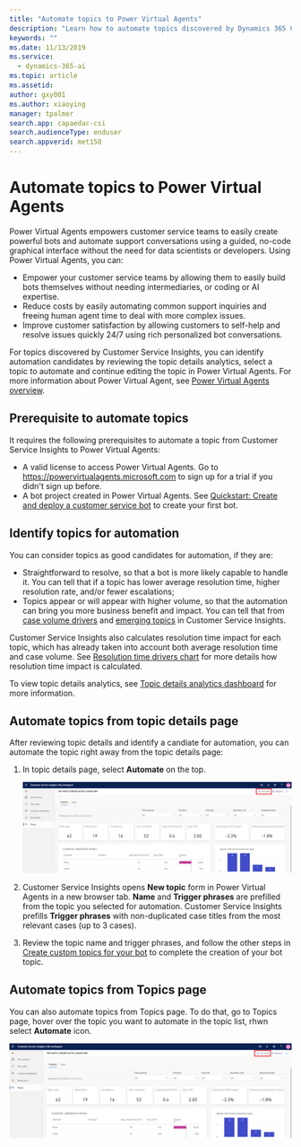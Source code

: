 ```yaml
---
title: "Automate topics to Power Virtual Agents"
description: "Learn how to automate topics discovered by Dynamics 365 Customer Service Insights to Power Virtual Agents."
keywords: ""
ms.date: 11/13/2019
ms.service:
  - dynamics-365-ai
ms.topic: article
ms.assetid: 
author: gxy001
ms.author: xiaoying
manager: tpalmer
search.app: capaedac-csi
search.audienceType: enduser
search.appverid: met150
---
```


# Automate topics to Power Virtual Agents

Power Virtual Agents empowers customer service teams to easily create powerful bots and automate support conversations using a guided, no-code graphical interface without the need for data scientists or developers. Using Power Virtual Agents, you can:

* Empower your customer service teams by allowing them to easily build bots themselves without needing intermediaries, or coding or AI expertise.
* Reduce costs by easily automating common support inquiries and freeing human agent time to deal with more complex issues.
* Improve customer satisfaction by allowing customers to self-help and resolve issues quickly 24/7 using rich personalized bot conversations.

For topics discovered by Customer Service Insights, you can identify automation candidates by reviewing the topic details analytics, select a topic to automate and continue editing the topic in Power Virtual Agents. For more information about Power Virtual Agent, see [Power Virtual Agents overview](https://docs.microsoft.com/power-virtual-agents/overview). 

## Prerequisite to automate topics

It requires the following prerequisites to automate a topic from Customer Service Insights to Power Virtual Agents:

* A valid license to access Power Virtual Agents. Go to https://powervirtualagents.microsoft.com to sign up for a trial if you didn't sign up before. 
* A bot project created in Power Virtual Agents. See [Quickstart: Create and deploy a customer service bot](https://docs.microsoft.com/power-virtual-agents/quickstart) to create your first bot. 

## Identify topics for automation 

You can consider topics as good candidates for automation, if they are:

* Straightforward to resolve, so that a bot is more likely capable to handle it. You can tell that if a topic has lower average resolution time, higher resolution rate, and/or fewer escalations;
* Topics appear or will appear with higher volume, so that the automation can bring you more business benefit and impact. You can tell that from [case volume drivers](dashboard-kpi-summary.md#case-volume-drivers-chart) and [emerging topics](dashboard-kpi-summary.md#emerging-topics-chart) in Customer Service Insights.

Customer Service Insights also calculates resolution time impact for each topic, which has already taken into account both average resolution time and case volume. See [Resolution time drivers chart](dashboard-case-resolutions.md) for more details how resolution time impact is calculated. 

To view topic details analytics, see [Topic details analytics dashboard](dashboard-topic-details.md) for more information. 

## Automate topics from topic details page
After reviewing topic details and identify a candiate for automation, you can automate the topic right away from the topic details page:

1. In topic details page, select **Automate** on the top. 

    ![Automate topics from topic details page](media/automate-topic-details.png)

2. Customer Service Insights opens **New topic** form in Power Virtual Agents in a new browser tab. **Name** and **Trigger phrases** are prefilled from the topic you selected for automation. Customer Service Insights prefills **Trigger phrases** with non-duplicated case titles from the most relevant cases (up to 3 cases). 

3. Review the topic name and trigger phrases, and follow the other steps in [Create custom topics for your bot](https://docs.microsoft.com/power-virtual-agents/getting-started-create-topics) to complete the creation of your bot topic. 

## Automate topics from Topics page
You can also automate topics from Topics page. To do that, go to Topics page, hover over the topic you want to automate in the topic list, rhwn select **Automate** icon. 

![Automate topics from Topics page](media/automate-topic-details.png)
